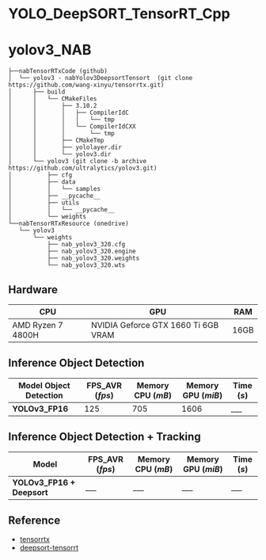 # YOLO_DeepSORT_TensorRT_Cpp


# yolov3_NAB

```
├──nabTensorRTxCode (github)
│  └── yolov3 - nabYolov3DeepsortTensort  (git clone https://github.com/wang-xinyu/tensorrtx.git)
│      ├── build
│      │   └── CMakeFiles
│      │       ├── 3.10.2
│      │       │   ├── CompilerIdC
│      │       │   │   └── tmp
│      │       │   └── CompilerIdCXX
│      │       │       └── tmp
│      │       ├── CMakeTmp
│      │       ├── yololayer.dir
│      │       └── yolov3.dir
│      └── yolov3 (git clone -b archive https://github.com/ultralytics/yolov3.git)
│          ├── cfg
│          ├── data
│          │   └── samples
│          ├── __pycache__
│          ├── utils
│          │   └── __pycache__
│          └── weights
└──nabTensorRTxResource (onedrive)
   └── yolov3
       └── weights
           ├── nab_yolov3_320.cfg
           ├── nab_yolov3_320.engine
           ├── nab_yolov3_320.weights
           └── nab_yolov3_320.wts
```
## Hardware

| CPU | GPU | RAM |
| ----------- | ----------- | ----------- | 
| AMD Ryzen 7 4800H | NVIDIA Geforce GTX 1660 Ti 6GB VRAM |  16GB  |


## Inference Object Detection


| Model Object Detection | FPS_AVR (*fps*) | Memory CPU (*mB*) | Memory GPU (*miB*) | Time (*s*) |
| ----------- | ----------- | ----------- | ----------- | ----------- |
| **YOLOv3_FP16** | 125 | 705 | 1606 | *___* |


## Inference Object Detection + Tracking

| Model | FPS_AVR (*fps*) | Memory CPU (*mB*) | Memory GPU (*miB*) | Time (*s*) |
| ----------- | ----------- | ----------- | ----------- | ----------- |
| **YOLOv3_FP16 + Deepsort** | *___* | *___* | *___* | *___* |



## Reference
* [tensorrtx](https://github.com/wang-xinyu/tensorrtx)
* [deepsort-tensorrt](https://github.com/nabang1010/deepsort-tensorrt)
